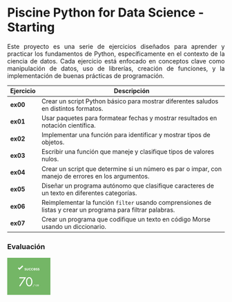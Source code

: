# Piscine Python for Data Science - Starting

<p align="justify"> 
Este proyecto es una serie de ejercicios diseñados para aprender y practicar los fundamentos de Python, específicamente en el contexto de la ciencia de datos. Cada ejercicio está enfocado en conceptos clave como manipulación de datos, uso de librerías, creación de funciones, y la implementación de buenas prácticas de programación.
</p>

| **Ejercicio** | **Descripción**                                                                                             |
|---------------|-------------------------------------------------------------------------------------------------------------|
| **ex00**        | Crear un script Python básico para mostrar diferentes saludos en distintos formatos.                        |
| **ex01**        | Usar paquetes para formatear fechas y mostrar resultados en notación científica.                            |
| **ex02**        | Implementar una función para identificar y mostrar tipos de objetos.                                        |
| **ex03**        | Escribir una función que maneje y clasifique tipos de valores nulos.                                        |
| **ex04**        | Crear un script que determine si un número es par o impar, con manejo de errores en los argumentos.         |
| **ex05**        | Diseñar un programa autónomo que clasifique caracteres de un texto en diferentes categorías.                |
| **ex06**        | Reimplementar la función `filter` usando comprensiones de listas y crear un programa para filtrar palabras. |
| **ex07**        | Crear un programa que codifique un texto en código Morse usando un diccionario.                             |

### **Evaluación**

<p align="left">
  <img src="https://github.com/svarelavila/svarelavila/blob/main/imagenes/py_01_70.png" alt="libft logo" width="100"/>
</p>
